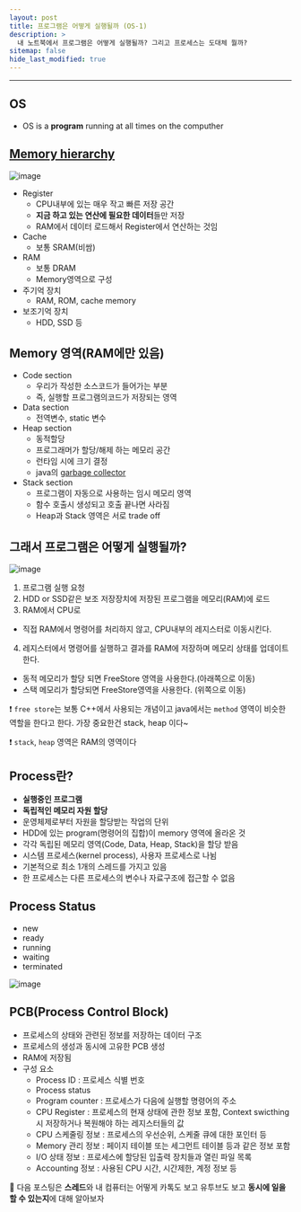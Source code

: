 ```yaml
---
layout: post
title: 프로그램은 어떻게 실행될까 (OS-1)
description: >
  내 노트북에서 프로그램은 어떻게 실행될까? 그리고 프로세스는 도대체 뭘까?
sitemap: false
hide_last_modified: true
---
```


---
## OS
- OS is a **program** running at all times on the computher

## [Memory hierarchy](https://m.blog.naver.com/PostView.naver?isHttpsRedirect=true&blogId=techref&logNo=222246966805)
![image](https://github.com/inh2613/inh2613.github.io/assets/62206617/7f1a50f9-7db2-4c05-aa06-213a8b8e12e6)
- Register
  - CPU내부에 있는 매우 작고 빠른 저장 공간
  - **지금 하고 있는 연산에 필요한 데이터**들만 저장
  - RAM에서 데이터 로드해서 Register에서 연산하는 것임
- Cache
  - 보통 SRAM(비쌈)
- RAM
  - 보통 DRAM
  - Memory영역으로 구성
- 주기억 장치
  - RAM, ROM, cache memory
- 보조기억 장치
  - HDD, SSD 등

## Memory 영역(RAM에만 있음)
- Code section
  - 우리가 작성한 소스코드가 들어가는 부분
  - 즉, 실행할 프로그램의코드가 저장되는 영역
- Data section
  - 전역변수, static 변수
- Heap section
  - 동적할당
  - 프로그래머가 할당/해제 하는 메모리 공간
  - 런타임 시에 크기 결정
  - java의 [garbage collector](https://inpa.tistory.com/entry/JAVA-%E2%98%95-%EA%B0%80%EB%B9%84%EC%A7%80-%EC%BB%AC%EB%A0%89%EC%85%98GC-%EB%8F%99%EC%9E%91-%EC%9B%90%EB%A6%AC-%EC%95%8C%EA%B3%A0%EB%A6%AC%EC%A6%98-%F0%9F%92%AF-%EC%B4%9D%EC%A0%95%EB%A6%AC)
- Stack section
  - 프로그램이 자동으로 사용하는 임시 메모리 영역
  - 함수 호출시 생성되고 호출 끝나면 사라짐
  - Heap과 Stack 영역은 서로 trade off

## 그래서 프로그램은 어떻게 실행될까? 
![image](https://github.com/inh2613/inh2613.github.io/assets/62206617/6f759aee-e885-4419-8225-17bbc422dab8)
1. 프로그램 실행 요청
2. HDD or SSD같은 보조 저장장치에 저장된 프로그램을 메모리(RAM)에 로드
3. RAM에서 CPU로
  - 직접 RAM에서 명령어를 처리하지 않고, CPU내부의 레지스터로 이동시킨다.
4. 레지스터에서 명령어를 실행하고 결과를 RAM에 저장하며 메모리 상태를 업데이트 한다.
  - 동적 메모리가 할당 되면 FreeStore 영역을 사용한다.(아래쪽으로 이동)
  - 스택 메모리가 할당되면 FreeStore영역을 사용한다. (위쪽으로 이동)

❗️ `free store`는 보통 C++에서 사용되는 개념이고 java에서는 `method` 영역이 비슷한 역할을 한다고 한다.
가장 중요한건 stack, heap 이다~

❗️ `stack`, `heap` 영역은 RAM의 영역이다  

## Process란?
- **실행중인 프로그램**
- **독립적인 메모리 자원 할당**
- 운영체제로부터 자원을 할당받는 작업의 단위
- HDD에 있는 program(명령어의 집합)이 memory 영역에 올라온 것
- 각각 독립된 메모리 영역(Code, Data, Heap, Stack)을 할당 받음
- 시스템 프로세스(kernel process), 사용자 프로세스로 나뉨
- 기본적으로 최소 1개의 스레드를 가지고 있음
- 한 프로세스는 다른 프로세스의 변수나 자료구조에 접근할 수 없음

## Process Status
- new
- ready
- running
- waiting
- terminated

![image](https://github.com/inh2613/inh2613.github.io/assets/62206617/7fbcc832-fbad-43c2-84f9-60818ff56f6a)

## PCB(Process Control Block)
- 프로세스의 상태와 관련된 정보를 저장하는 데이터 구조
- 프로세스의 생성과 동시에 고유한 PCB 생성
- RAM에 저장됨
- 구성 요소
  - Process ID : 프로세스 식별 번호
  - Process status
  - Program counter : 프로세스가 다음에 실행할 명령어의 주소
  - CPU Register : 프로세스의 현재 상태에 관한 정보 포함, Context swicthing 시 저장하거나 복원해야 하는 레지스터들의 값
  - CPU 스케줄링 정보 : 프로세스의 우선순위, 스케줄 큐에 대한 포인터 등
  - Memory 관리 정보 : 페이지 테이블 또는 세그먼트 테이블 등과 같은 정보 포함
  - I/O 상태 정보 : 프로세스에 할당된 입출력 장치들과 열린 파일 목록
  - Accounting 정보 : 사용된 CPU 시간, 시간제한, 계정 정보 등

🤔 다음 포스팅은 **스레드**와 내 컴퓨터는 어떻게 카톡도 보고 유투브도 보고 **동시에 일을 할 수 있는지**에 대해 알아보자